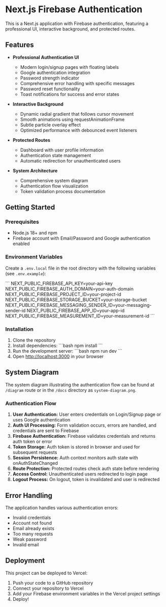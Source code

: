 # Next.js Firebase Authentication

This is a Next.js application with Firebase authentication, featuring a professional UI, interactive background, and protected routes.

## Features

- **Professional Authentication UI**
  - Modern login/signup pages with floating labels
  - Google authentication integration
  - Password strength indicator
  - Comprehensive error handling with specific messages
  - Password reset functionality
  - Toast notifications for success and error states

- **Interactive Background**
  - Dynamic radial gradient that follows cursor movement
  - Smooth animations using requestAnimationFrame
  - Subtle particle overlay effect
  - Optimized performance with debounced event listeners

- **Protected Routes**
  - Dashboard with user profile information
  - Authentication state management
  - Automatic redirection for unauthenticated users

- **System Architecture**
  - Comprehensive system diagram
  - Authentication flow visualization
  - Token validation process documentation

## Getting Started

### Prerequisites

- Node.js 18+ and npm
- Firebase account with Email/Password and Google authentication enabled

### Environment Variables

Create a `.env.local` file in the root directory with the following variables (see `.env.example`):

\`\`\`
NEXT_PUBLIC_FIREBASE_API_KEY=your-api-key
NEXT_PUBLIC_FIREBASE_AUTH_DOMAIN=your-auth-domain
NEXT_PUBLIC_FIREBASE_PROJECT_ID=your-project-id
NEXT_PUBLIC_FIREBASE_STORAGE_BUCKET=your-storage-bucket
NEXT_PUBLIC_FIREBASE_MESSAGING_SENDER_ID=your-messaging-sender-id
NEXT_PUBLIC_FIREBASE_APP_ID=your-app-id
NEXT_PUBLIC_FIREBASE_MEASUREMENT_ID=your-measurement-id
\`\`\`

### Installation

1. Clone the repository
2. Install dependencies:
   \`\`\`bash
   npm install
   \`\`\`
3. Run the development server:
   \`\`\`bash
   npm run dev
   \`\`\`
4. Open [http://localhost:3000](http://localhost:3000) in your browser

## System Diagram

The system diagram illustrating the authentication flow can be found at `/diagram` route or in the `/docs` directory as `system-diagram.png`.

### Authentication Flow

1. **User Authentication:** User enters credentials on Login/Signup page or uses Google authentication
2. **Auth UI Processing:** Form validation occurs, errors are handled, and credentials are sent to Firebase
3. **Firebase Authentication:** Firebase validates credentials and returns auth token or error
4. **Token Storage:** Auth token is stored in browser and used for subsequent requests
5. **Session Persistence:** Auth context monitors auth state with onAuthStateChanged
6. **Route Protection:** Protected routes check auth state before rendering
7. **Access Control:** Unauthenticated users redirected to login page
8. **Logout Process:** On logout, token is invalidated and user is redirected

## Error Handling

The application handles various authentication errors:

- Invalid credentials
- Account not found
- Email already exists
- Too many requests
- Weak password
- Invalid email

## Deployment

This project can be deployed to Vercel:

1. Push your code to a GitHub repository
2. Connect your repository to Vercel
3. Add your Firebase environment variables in the Vercel project settings
4. Deploy!
